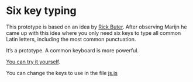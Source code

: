 # Six key typing

This prototype is based on an idea by [Rick Buter](https://github.com/Rick712). After observing Marijn he came up with this idea where you only need six keys to type all common Latin letters, including the most common punctuation. 

It’s a prototype. A common keyboard is more powerful.

[You can try it yourself](https://vasilisvg.github.io/six-key-typing/).

You can change the keys to use in the file [js.js](js.js)